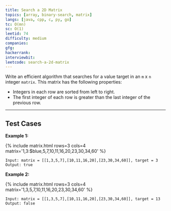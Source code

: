 ```yaml
---
title: Search a 2D Matrix
topics: [array, binary-search, matrix]
langs: [java, cpp, c, py, go]
tc: O(mn)
sc: O(1)
leetid: 74
difficulty: medium
companies: 
gfg: 
hackerrank: 
interviewbit: 
leetcode: search-a-2d-matrix
---
```


Write an efficient algorithm that searches for a value target in an `m` x `n` integer `matrix`. This matrix has the following properties:
- Integers in each row are sorted from left to right.
- The first integer of each row is greater than the last integer of the previous row.

---

## Test Cases

**Example 1:** 

{% include matrix.html rows=3 cols=4 matrix='1,3:$blue,5,7,10,11,16,20,23,30,34,60' %}
```
Input: matrix = [[1,3,5,7],[10,11,16,20],[23,30,34,60]], target = 3
Output: true
```

**Example 2:** 

{% include matrix.html rows=3 cols=4 matrix='1,3,5,7,10,11,16,20,23,30,34,60' %}
```
Input: matrix = [[1,3,5,7],[10,11,16,20],[23,30,34,60]], target = 13
Output: false
```